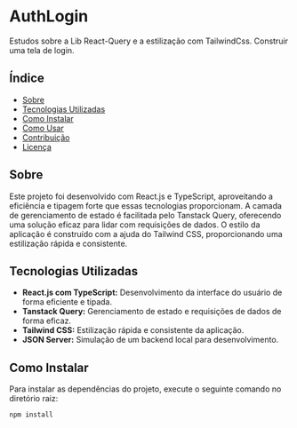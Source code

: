 # AuthLogin

Estudos sobre a Lib React-Query e a estilização com TailwindCss.
Construir uma tela de login.

## Índice

- [Sobre](#sobre)
- [Tecnologias Utilizadas](#tecnologias-utilizadas)
- [Como Instalar](#como-instalar)
- [Como Usar](#como-usar)
- [Contribuição](#contribuição)
- [Licença](#licença)

## Sobre

Este projeto foi desenvolvido com React.js e TypeScript, aproveitando a eficiência e tipagem forte que essas tecnologias proporcionam. A camada de gerenciamento de estado é facilitada pelo Tanstack Query, oferecendo uma solução eficaz para lidar com requisições de dados. O estilo da aplicação é construído com a ajuda do Tailwind CSS, proporcionando uma estilização rápida e consistente.

## Tecnologias Utilizadas

- **React.js com TypeScript:** Desenvolvimento da interface do usuário de forma eficiente e tipada.
- **Tanstack Query:** Gerenciamento de estado e requisições de dados de forma eficaz.
- **Tailwind CSS:** Estilização rápida e consistente da aplicação.
- **JSON Server:** Simulação de um backend local para desenvolvimento.

## Como Instalar

Para instalar as dependências do projeto, execute o seguinte comando no diretório raiz:

```bash
npm install
